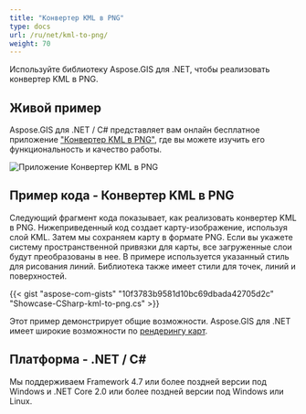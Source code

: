 ```yaml
---
title: "Конвертер KML в PNG"
type: docs
url: /ru/net/kml-to-png/
weight: 70
---
```


Используйте библиотеку Aspose.GIS для .NET, чтобы реализовать конвертер KML в PNG.

## **Живой пример**

Aspose.GIS для .NET / C# представляет вам онлайн бесплатное приложение ["Конвертер KML в PNG"](https://products.aspose.app/gis/viewer/kml-to-png), где вы можете изучить его функциональность и качество работы.

![Приложение Конвертер KML в PNG](viewer.png)

## **Пример кода - Конвертер KML в PNG**

Следующий фрагмент кода показывает, как реализовать конвертер KML в PNG. Нижеприведенный код создает карту-изображение, используя слой KML. Затем мы сохраняем карту в формате PNG. Если вы укажете систему пространственной привязки для карты, все загруженные слои будут преобразованы в нее.
В примере используется указанный стиль для рисования линий. Библиотека также имеет стили для точек, линий и поверхностей.

{{< gist "aspose-com-gists" "10f3783b9581d10bc69dbada42705d2c" "Showcase-CSharp-kml-to-png.cs" >}}

Этот пример демонстрирует общие возможности. Aspose.GIS для .NET имеет широкие возможности по [рендерингу карт](https://docs.aspose.com/gis/net/map-rendering/).

## **Платформа - .NET / C#**

Мы поддерживаем Framework 4.7 или более поздней версии под Windows и .NET Core 2.0 или более поздней версии под Windows или Linux.
